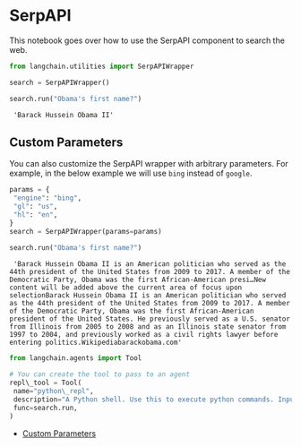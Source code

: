 # SerpAPI

This notebook goes over how to use the SerpAPI component to search the web.

```python
from langchain.utilities import SerpAPIWrapper  

```

```python
search = SerpAPIWrapper()  

```

```python
search.run("Obama's first name?")  

```

```text
 'Barack Hussein Obama II'  

```

## Custom Parameters[​](#custom-parameters "Direct link to Custom Parameters")

You can also customize the SerpAPI wrapper with arbitrary parameters. For example, in the below example we will use `bing` instead of `google`.

```python
params = {  
 "engine": "bing",  
 "gl": "us",  
 "hl": "en",  
}  
search = SerpAPIWrapper(params=params)  

```

```python
search.run("Obama's first name?")  

```

```text
 'Barack Hussein Obama II is an American politician who served as the 44th president of the United States from 2009 to 2017. A member of the Democratic Party, Obama was the first African-American presi…New content will be added above the current area of focus upon selectionBarack Hussein Obama II is an American politician who served as the 44th president of the United States from 2009 to 2017. A member of the Democratic Party, Obama was the first African-American president of the United States. He previously served as a U.S. senator from Illinois from 2005 to 2008 and as an Illinois state senator from 1997 to 2004, and previously worked as a civil rights lawyer before entering politics.Wikipediabarackobama.com'  

```

```python
from langchain.agents import Tool  
  
# You can create the tool to pass to an agent  
repl\_tool = Tool(  
 name="python\_repl",  
 description="A Python shell. Use this to execute python commands. Input should be a valid python command. If you want to see the output of a value, you should print it out with `print(...)`.",  
 func=search.run,  
)  

```

- [Custom Parameters](#custom-parameters)
